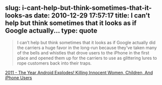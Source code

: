 slug: i-cant-help-but-think-sometimes-that-it-looks-as
date: 2010-12-29 17:57:17
title: I can’t help but think sometimes that it looks as if Google actually...
type: quote
---

> I can’t help but think sometimes that it looks as if Google actually did the carriers a huge favor in the long-run because they’ve taken many of the bells and whistles that drove users to the iPhone in the first place and opened them up for the carriers to use as glittering lures to rope customers back into their traps.

[2011 - The Year Android Explodes! Killing Innocent Women, Children, And iPhone Users](http://tcrn.ch/fLADVv)
